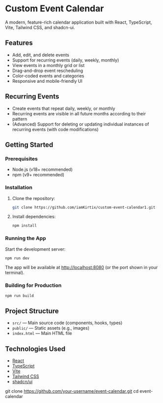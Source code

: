 
# Custom Event Calendar

A modern, feature-rich calendar application built with React, TypeScript, Vite, Tailwind CSS, and shadcn-ui.

## Features
- Add, edit, and delete events
- Support for recurring events (daily, weekly, monthly)
- View events in a monthly grid or list
- Drag-and-drop event rescheduling
- Color-coded events and categories
- Responsive and mobile-friendly UI

## Recurring Events
- Create events that repeat daily, weekly, or monthly
- Recurring events are visible in all future months according to their pattern
- (Advanced) Support for deleting or updating individual instances of recurring events (with code modifications)

## Getting Started

### Prerequisites
- Node.js (v18+ recommended)
- npm (v9+ recommended)

### Installation
1. Clone the repository:
   ```sh
   git clone https://github.com/iamKirtix/custom-event-calendar1.git
   ```

3. Install dependencies:
   ```sh
   npm install
   ```

### Running the App
Start the development server:
```sh
npm run dev
```
The app will be available at [http://localhost:8080](http://localhost:8080) (or the port shown in your terminal).

### Building for Production
```sh
npm run build
```

## Project Structure
- `src/` — Main source code (components, hooks, types)
- `public/` — Static assets (e.g., images)
- `index.html` — Main HTML file

## Technologies Used
- [React](https://react.dev/)
- [TypeScript](https://www.typescriptlang.org/)
- [Vite](https://vitejs.dev/)
- [Tailwind CSS](https://tailwindcss.com/)
- [shadcn/ui](https://ui.shadcn.com/)



git clone https://github.com/your-username/event-calendar.git
cd event-calendar


